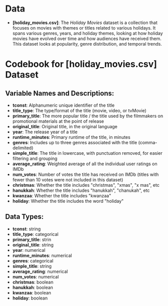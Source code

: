 # Data
-   **[holiday_movies.csv]**: The *Holiday Movies* dataset is a collection that focuses on movies with themes or titles related to various holidays. It spans various genres, years, and holiday themes, looking at how holiday movies have evolved over time and how audiences have received them. This dataset looks at popularity, genre distribution, and temporal trends.

# Codebook for [holiday_movies.csv] Dataset

## Variable Names and Descriptions:

-   **tconst**:  Alphanumeric unique identifier of the title
-   **title_type**:  The type/format of the title (movie, video, or tvMovie)
-   **primary_title**:  The more popular title / the title used by the filmmakers on promotional materials at the point of release
-   **original_title**:  Original title, in the original language
-   **year**:  The release year of a title
-   **runtime_minutes**:  Primary runtime of the title, in minutes
-   **genres**:  Includes up to three genres associated with the title (comma-delimited)
-   **simple_title**:  The title in lowercase, with punctuation removed, for easier filtering and grouping
-   **average_rating**:  Weighted average of all the individual user ratings on IMDb
-   **num_votes**:  Number of votes the title has received on IMDb (titles with fewer than 10 votes were not included in this dataset)
-   **christmas**:  Whether the title includes "christmas", "xmas", "x mas", etc
-   **hanukkah**:  Whether the title includes "hanukkah", "chanukah", etc
-   **kwanzaa**:  Whether the title includes "kwanzaa"
-   **holiday**:  Whether the title includes the word "holiday"


## Data Types:

-   **tconst**:  string
-   **title_type**: categorical
-   **primary_title**: strin
-   **original_title**: string
-   **year**:  numerical
-   **runtime_minutes**:  numerical
-   **genres**:  categorical
-   **simple_title**: string
-   **average_rating**: numerical
-   **num_votes**:  numerical
-   **christmas**:  boolean 
-   **hanukkah**:  boolean
-   **kwanzaa**:  boolean
-   **holiday**:  boolean

